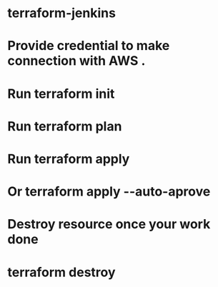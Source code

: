 # terraform-jenkins
# Provide credential to make connection with AWS .
# Run terraform init
# Run terraform plan
# Run terraform apply
# Or terraform apply --auto-aprove
# Destroy resource once your work done
# terraform destroy